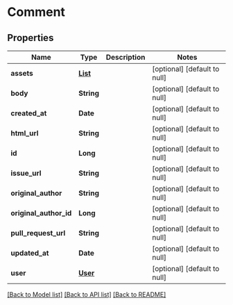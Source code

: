 # Comment
## Properties

| Name | Type | Description | Notes |
|------------ | ------------- | ------------- | -------------|
| **assets** | [**List**](Attachment.md) |  | [optional] [default to null] |
| **body** | **String** |  | [optional] [default to null] |
| **created\_at** | **Date** |  | [optional] [default to null] |
| **html\_url** | **String** |  | [optional] [default to null] |
| **id** | **Long** |  | [optional] [default to null] |
| **issue\_url** | **String** |  | [optional] [default to null] |
| **original\_author** | **String** |  | [optional] [default to null] |
| **original\_author\_id** | **Long** |  | [optional] [default to null] |
| **pull\_request\_url** | **String** |  | [optional] [default to null] |
| **updated\_at** | **Date** |  | [optional] [default to null] |
| **user** | [**User**](User.md) |  | [optional] [default to null] |

[[Back to Model list]](../README.md#documentation-for-models) [[Back to API list]](../README.md#documentation-for-api-endpoints) [[Back to README]](../README.md)

